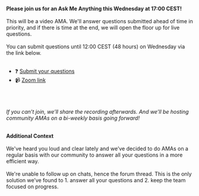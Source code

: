 **Please join us for an Ask Me Anything this Wednesday at 17:00 CEST!**
<br/>
<br/>
This will be a video AMA. We'll answer questions submitted ahead of time in priority, and if there is time at the end, we will open the floor up for live questions.
<br/>
<br/>
You can submit questions until 12:00 CEST (48 hours) on Wednesday via the link below.
<br/>
<br/>

- ❓ [Submit your questions](https://forum.threefold.io/t/submit-your-questions-for-the-wednesday-august-18-ask-me-anything-ama/1109)
- 📹 [Zoom link](https://us02web.zoom.us/j/88516114306)
<br/>
<br/>

*If you can’t join, we’ll share the recording afterwards. And we’ll be hosting community AMAs on a bi-weekly basis going forward!*
<br/>
<br/>

**Additional Context**
<br/>
<br/>
We've heard you loud and clear lately and we’ve decided to do AMAs on a regular basis with our community to answer all your questions in a more efficient way.
<br/>
<br/>
We're unable to follow up on chats, hence the forum thread. This is the only solution we’ve found to 1. answer all your questions and 2. keep the team focused on progress.